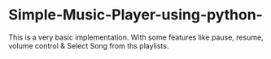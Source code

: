 # Simple-Music-Player-using-python-
This is a very basic implementation. With some features like pause, resume, volume control &amp; Select Song from ths playlists. 
